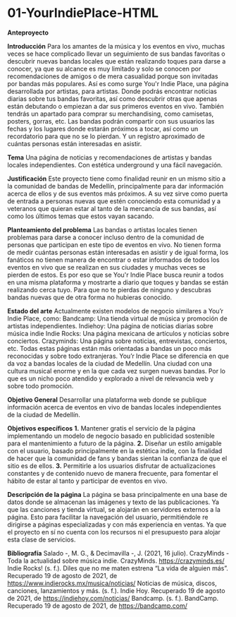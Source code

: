 # 01-YourIndiePlace-HTML
**Anteproyecto**

**Introducción**
Para los amantes de la música y los eventos en vivo, muchas veces se hace complicado llevar un seguimiento de sus bandas favoritas o descubrir nuevas bandas locales que están realizando toques para darse a conocer, ya que su alcance es muy limitado y solo se conocen por recomendaciones de amigos o de mera casualidad porque son invitadas por bandas más populares.
Así es como surge You'r Indie Place, una página desarrollada por artistas, para artistas. Donde podrás encontrar noticias diarias sobre tus bandas favoritas, así como descubrir otras que apenas están debutando o empiezan a dar sus primeros eventos en vivo.
También tendrás un apartado para comprar su merchandising, como camisetas, posters, gorras, etc.
Las bandas podrán compartir con sus usuarios las fechas y los lugares donde estarán próximos a tocar, así como un recordatorio para que no se lo pierdan. Y un registro aproximado de cuántas personas están interesadas en asistir.

**Tema**
Una página de noticias y recomendaciones de artistas y bandas locales independientes. Con estética underground y una fácil navegación.

**Justificación**
Este proyecto tiene como finalidad reunir en un mismo sitio a la comunidad de bandas de Medellín, principalmente para dar información acerca de ellos y de sus eventos más próximos. A su vez sirve como puerta de entrada a personas nuevas que estén conociendo esta comunidad y a veteranos que quieran estar al tanto de la mercancía de sus bandas, así como los últimos temas que estos vayan sacando.

**Planteamiento del problema**
Las bandas o artistas locales tienen problemas para darse a conocer incluso dentro de la comunidad de personas que participan en este tipo de eventos en vivo. No tienen forma de medir cuántas personas están interesadas en asistir y de igual forma, los fanáticos no tienen manera de encontrar o estar informados de todos los eventos en vivo que se realizan en sus ciudades y muchas veces se pierden de estos. Es por eso que se You'r Indie Place busca reunir a todos en una misma plataforma y mostrarte a diario que toques y bandas se están realizando cerca tuyo. Para que no te pierdas de ninguno y descubras bandas nuevas que de otra forma no hubieras conocido.

**Estado del arte**
Actualmente existen modelos de negocio similares a You’r Indie Place, como:
Bandcamp: Una tienda virtual de música y promoción de artistas independientes.
Indiehoy: Una página de noticias diarias sobre música indie
Indie Rocks: Una página mexicana de artículos y noticias sobre conciertos.
Crazyminds: Una página sobre noticias, entrevistas, conciertos, etc.
Todas estas páginas están más orientadas a bandas un poco más reconocidas y sobre todo extranjeras.
You’r Indie Place se diferencia en que da voz a bandas locales de la ciudad de Medellín. Una ciudad con una cultura musical enorme y en la que cada vez surgen nuevas bandas. Por lo que es un nicho poco atendido y explorado a nivel de relevancia web y sobre todo promoción.

**Objetivo General**
Desarrollar una plataforma web donde se publique información acerca de eventos en vivo de bandas locales independientes de la ciudad de Medellín.

**Objetivos específicos**
**1.** Mantener gratis el servicio de la página implementando un modelo de negocio basado en publicidad sostenible para el mantenimiento a futuro de la página.
**2.** Diseñar un estilo amigable con el usuario, basado principalmente en la estética indie, con la finalidad de hacer que la comunidad de fans y bandas sientan la confianza de que el sitio es de ellos.
**3.** Permitirle a los usuarios disfrutar de actualizaciones constantes y de contenido nuevo de manera frecuente, para fomentar el hábito de estar al tanto y participar de eventos en vivo.

**Descripción de la página**
La página se basa principalmente en una base de datos donde se almacenan las imágenes y texto de las publicaciones. Ya que las canciones y tienda virtual, se alojarán en servidores externos a la página. Esto para facilitar la navegación del usuario, permitiéndole re dirigirse a páginas especializadas y con más experiencia en ventas. Ya que el proyecto en sí no cuenta con los recursos ni el presupuesto para alojar esta clase de servicios.

**Bibliografía**
Salado -, M. G., & Decimavilla -, J. (2021, 16 julio). CrazyMinds - Toda la actualidad sobre música indie. CrazyMinds. https://crazyminds.es/
Indie Rocks! (s. f.). Diles que no me maten estrena “La vida de alguien más”. Recuperado 19 de agosto de 2021, de https://www.indierocks.mx/musica/noticias/
Noticias de música, discos, canciones, lanzamientos y más. (s. f.). Indie Hoy. Recuperado 19 de agosto de 2021, de https://indiehoy.com/noticias/
Bandcamp. (s. f.). BandCamp. Recuperado 19 de agosto de 2021, de https://bandcamp.com/

